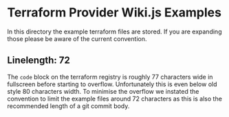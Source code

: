 # Terraform Provider Wiki.js Examples

In this directory the example terraform files are stored.
If you are expanding those please be aware of the current convention.

## Linelength: 72

The `code` block on the terraform registry is roughly 77 characters wide in fullscreen before starting to overflow.
Unfortunately this is even below old style 80 characters width.
To minimise the overflow we instated the convention to limit the example files around 72 characters as this is also the recommended length of a git commit body.

